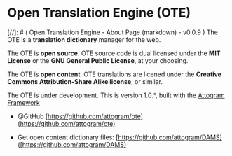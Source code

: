 Open Translation Engine (OTE)
===
[//]: # ( Open Translation Engine - About Page (markdown) - v0.0.9 )
The OTE is a **translation dictionary** manager for the web.

The OTE is **open source**.  OTE source code is dual licensed under the
**MIT License** or the **GNU General Public License**,
at your choosing.

The OTE is **open content**. OTE translations are licened under the
**Creative Commons Attribution-Share Alike license**, or similar.

The OTE is under development.  This is version 1.0.*, built with the [Attogram Framework](https://github.com/attogram/attogram)

* @GitHub [https://github.com/attogram/ote](https://github.com/attogram/ote)

* Get open content dictionary files: [https://github.com/attogram/DAMS]([https://github.com/attogram/DAMS)
